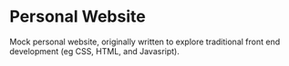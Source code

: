 # Personal Website

Mock personal website, originally written to explore traditional front end development (eg CSS, HTML, and Javasript).